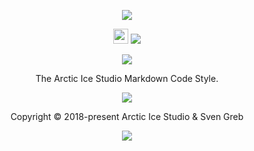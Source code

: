 <p align="center"><img src="https://rawgit.com/arcticicestudio/styleguide-markdown/develop/assets/styleguide-markdown-banner-typography.svg"/></p>

<p align="center"><img src="https://assets-cdn.github.com/favicon.ico" width=24 height=24/> <a href="https://github.com/arcticicestudio/styleguide-markdown/releases/latest"><img src="https://img.shields.io/github/release/arcticicestudio/styleguide-markdown.svg?style=flat-square"/></a></p>

<p align="center"><a href="https://arcticicestudio.github.io/styleguide-markdown"><img src="https://img.shields.io/badge/Docs----5E81AC.svg?style=flat-square"/></a></p>

<p align="center">The Arctic Ice Studio Markdown Code Style.</p>

<p align="center"><img src="https://cdn.rawgit.com/arcticicestudio/nord/develop/assets/banner-footer-mountains.svg" /></p>

<p align="center">Copyright &copy; 2018-present Arctic Ice Studio & Sven Greb</p>

<p align="center"><a href="https://github.com/arcticicestudio/styleguide-markdown/blob/develop/LICENSE.md"><img src="https://img.shields.io/badge/License-MIT-5E81AC.svg?style=flat-square"/></a></p>
